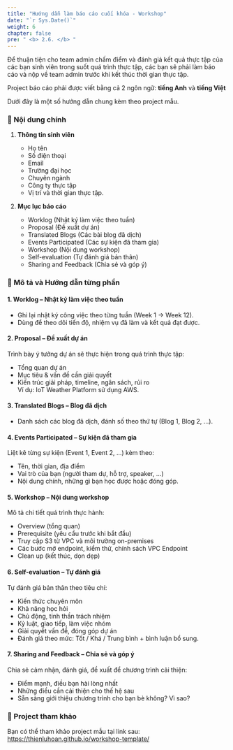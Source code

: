 ```yaml
---
title: "Hướng dẫn làm báo cáo cuối khóa - Workshop"
date: "`r Sys.Date()`"
weight: 6
chapter: false
pre: " <b> 2.6. </b> "
---
```


Để thuận tiện cho team admin chấm điểm và đánh giá kết quả thực tập của các bạn sinh viên trong suốt quá trình thực tập, các bạn sẽ phải làm báo cáo và nộp về team admin trước khi kết thúc thời gian thực tập.

Project báo cáo phải được viết bằng cả 2 ngôn ngữ: **tiếng Anh** và **tiếng Việt**

Dưới đây là một số hướng dẫn chung kèm theo project mẫu.

### 📌 Nội dung chính
1. **Thông tin sinh viên**  
   - Họ tên
   - Số điện thoại
   - Email
   - Trường đại học 
   - Chuyên ngành 
   - Công ty thực tập 
   - Vị trí và thời gian thực tập.  

2. **Mục lục báo cáo**  
   - Worklog (Nhật ký làm việc theo tuần)  
   - Proposal (Đề xuất dự án)  
   - Translated Blogs (Các bài blog đã dịch)  
   - Events Participated (Các sự kiện đã tham gia)  
   - Workshop (Nội dung workshop)  
   - Self-evaluation (Tự đánh giá bản thân)  
   - Sharing and Feedback (Chia sẻ và góp ý)  


### 📌 Mô tả và Hướng dẫn từng phần

#### 1. Worklog – Nhật ký làm việc theo tuần
- Ghi lại nhật ký công việc theo từng tuần (Week 1 → Week 12).  
- Dùng để theo dõi tiến độ, nhiệm vụ đã làm và kết quả đạt được.

#### 2. Proposal – Đề xuất dự án
Trình bày ý tưởng dự án sẽ thực hiện trong quá trình thực tập:  
- Tổng quan dự án  
- Mục tiêu & vấn đề cần giải quyết  
- Kiến trúc giải pháp, timeline, ngân sách, rủi ro  
Ví dụ: IoT Weather Platform sử dụng AWS.  

#### 3. Translated Blogs – Blog đã dịch
  - Danh sách các blog đã dịch, đánh số theo thứ tự (Blog 1, Blog 2, …).  

#### 4. Events Participated – Sự kiện đã tham gia
Liệt kê từng sự kiện (Event 1, Event 2, …) kèm theo:  
- Tên, thời gian, địa điểm  
- Vai trò của bạn (người tham dự, hỗ trợ, speaker, …)  
- Nội dung chính, những gì bạn học được hoặc đóng góp.  

#### 5. Workshop – Nội dung workshop
Mô tả chi tiết quá trình thực hành:  
- Overview (tổng quan)  
- Prerequisite (yêu cầu trước khi bắt đầu)  
- Truy cập S3 từ VPC và môi trường on-premises  
- Các bước mở endpoint, kiểm thử, chính sách VPC Endpoint  
- Clean up (kết thúc, dọn dẹp)  

#### 6. Self-evaluation – Tự đánh giá
Tự đánh giá bản thân theo tiêu chí:  
- Kiến thức chuyên môn  
- Khả năng học hỏi  
- Chủ động, tinh thần trách nhiệm  
- Kỷ luật, giao tiếp, làm việc nhóm  
- Giải quyết vấn đề, đóng góp dự án  
- Đánh giá theo mức: Tốt / Khá / Trung bình + bình luận bổ sung.  

#### 7. Sharing and Feedback – Chia sẻ và góp ý
Chia sẻ cảm nhận, đánh giá, đề xuất để chương trình cải thiện:  
- Điểm mạnh, điều bạn hài lòng nhất  
- Những điều cần cải thiện cho thế hệ sau  
- Sẵn sàng giới thiệu chương trình cho bạn bè không? Vì sao?  

### 📌 Project tham khảo
Bạn có thể tham khảo project mẫu tại link sau: https://thienluhoan.github.io/workshop-template/
